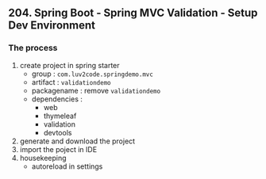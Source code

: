 ## 204. Spring Boot - Spring MVC Validation - Setup Dev Environment

### The process 
1. create project in spring starter 
    * group : `com.luv2code.springdemo.mvc`
    * artifact : `validationdemo`
    * packagename : remove `validationdemo`
    * dependencies : 
      * web 
      * thymeleaf 
      * validation 
      * devtools 
2. generate and download the project
3. import the poject in IDE
4. housekeeping 
   * autoreload in settings 
